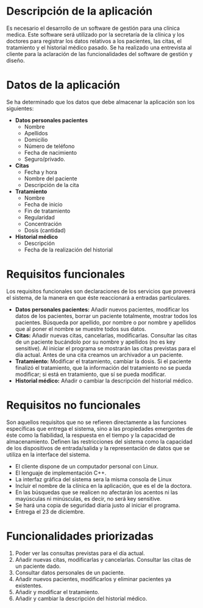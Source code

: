 # Descripción de la aplicación
Es necesario el desarrollo de un software de gestión para una clínica medica. Este software será utilizado por la secretaría de la clínica y los doctores para registrar los datos relativos a los pacientes, las citas, el tratamiento y el historial médico pasado.
Se ha realizado una entrevista al cliente para la aclaración de las funcionalidades del software de gestión y diseño. 

# Datos de la aplicación
Se ha determinado que los datos que debe almacenar la aplicación son los siguientes:
* **Datos personales pacientes**
    * Nombre
    * Apellidos
    * Domicilio
    * Número de teléfono
    * Fecha de nacimiento
    * Seguro/privado.
* **Citas**
    * Fecha y hora
    * Nombre del paciente
    * Descripción de la cita
* **Tratamiento**
    * Nombre
    * Fecha de inicio
    * Fin de tratamiento
    * Regularidad
    * Concentración
    * Dosis (cantidad)
* **Historial médico**
    * Descripción
    * Fecha de la realización del historial


# Requisitos funcionales
Los requisitos funcionales son declaraciones de los servicios que proveerá el sistema, de la manera en que éste reaccionará a entradas particulares.
* **Datos personales pacientes:** Añadir nuevos pacientes, modificar los datos de los pacientes, borrar un paciente totalmente, mostrar todos los pacientes. Búsqueda por apellido, por nombre o por nombre y apellidos que al poner el nombre se muestre todos sus datos.
* **Citas:** Añadir nuevas citas, cancelarlas, modificarlas. Consultar las citas de un paciente bucándolo por su nombre y apellidos (no es key sensitive). Al iniciar el programa se mostrarán las citas previstas para el día actual. Antes de una cita creamos un archivador a un paciente.
* **Tratamiento:** Modificar el tratamiento, cambiar la dosis. Si el paciente finalizó el tratamiento, que la información del tratamiento no se pueda modificar; si está en tratamiento, que sí se pueda modificar.
* **Historial médico:** Añadir o cambiar la descripción del historial médico.


# Requisitos no funcionales
Son aquellos requisitos que no se refieren directamente a las funciones específicas que entrega el sistema, sino a las propiedades emergentes de éste como la fiabilidad, la respuesta en el tiempo y la capacidad de almacenamiento. Definen las restricciones del sistema como la capacidad de los dispositivos de entrada/salida y la representación de datos que se utiliza en la interface del sistema.
* El cliente dispone de un computador personal con Linux.
* El lenguaje de implementación C++.
* La interfaz gráfica del sistema sera la misma consola de Linux
* Incluir el nombre de la clínica en la aplicación, que es el de la doctora.
* En las búsquedas que se realicen no afectarán los acentos ni las mayúsculas ni minúsculas, es decir, no será key sensitive.
* Se hará una copia de seguridad diaria justo al iniciar el programa.
* Entrega el 23 de diciembre.


# Funcionalidades priorizadas
1. Poder ver las consultas previstas para el día actual.
2. Añadir nuevas citas, modificarlas y cancelarlas. Consultar las citas de un paciente dado.
3. Consultar datos personales de un paciente.
4. Añadir nuevos pacientes, modificarlos y eliminar pacientes ya existentes.
5. Añadir y modificar el tratamiento.
6. Añadir y cambiar la descripción del historial médico.



